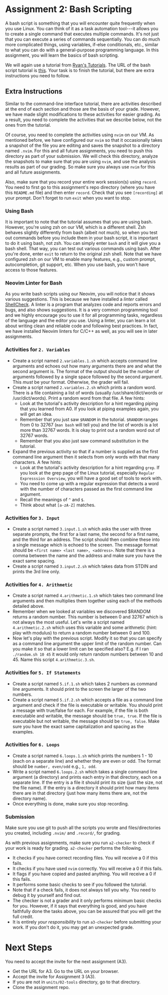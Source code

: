 # Assignment 2: Bash Scripting

A bash script is something that you will encounter quite frequently when you use Linux. You can
think of it as a task automation tool---it allows you to create a single command that executes
multiple commands. It's not just that you can execute a series of commands sequentially. You can do
much more complicated things, using variables, if-else conditionals, etc., similar to what you can
do with a general-purpose programming language. In this assignment, you will learn the basics of
bash scripting.

We will again use a tutorial from [Ryan's Tutorials](https://ryanstutorials.net). The URL of the
bash script tutorial is [this](https://ryanstutorials.net/bash-scripting-tutorial/). Your task is to
finish the tutorial, but there are extra instructions you need to follow.

## Extra Instructions

Similar to the command-line interface tutorial, there are activities described at the end of each
section and those are the basis of your grade. However, we have made slight modifications to these
activities for easier grading. As a result, you need to complete the activities that we describe
below, not the ones from the tutorial.

Of course, you need to complete the activities using `nvim` on our VM. As mentioned before, we have
configured our `nvim` so that it occasionally takes a snapshot of the file you are editing and saves
the snapshot to a directory named `.nvim`. For this and all future assignments, you need to push
this directory as part of your submission. We will check this directory, analyze the snapshots to
make sure that you are using `nvim`, and use the analysis results as part of our grading. So make
sure you always use `nvim` for this and all future assignments.

Also, make sure that you record your entire work session(s) using `record`. You need to first go to
this assignment's repo directory (where you have this `README.md` file) and then enter `record`.
Check that you see `[recording]` at your prompt. Don't forget to run `exit` when you want to
stop.

### Using Bash

It is important to note that the tutorial assumes that you are using bash. However, you're using zsh
on our VM, which is a different shell. Zsh behaves slightly differently from bash (albeit not much),
so when you test out commands before you include them in your bash script, it is important to do it
using bash, not zsh. You can simply enter `bash` and it will give you a bash shell. That way, you
can test out various commands using bash. After you're done, enter `exit` to return to the original
zsh shell. Note that we have configured zsh on our VM to enable many features, e.g., custom prompt,
autocompletion, git support, etc. When you use bash, you won't have access to those features.

### Neovim Linter for Bash

As you write bash scripts using our Neovim, you will notice that it shows various suggestions. This
is because we have installed a *linter* called [ShellCheck](https://www.shellcheck.net/). A linter
is a program that analyzes code and reports errors and bugs, and also shows suggestions. It is a
very common programming tool and we highly encourage you to use it for all programming tasks,
regardless of the language and the editor you use. Using a linter, you can learn a lot about writing
clean and reliable code and following best practices. In fact, we have installed Neovim linters for
C/C++ as well, as you will see in later assignments.

### Activities for `2. Variables`

* Create a script named `2.variables.1.sh` which accepts command line arguments and echoes out how
  many arguments there are and what the second argument is. The format of the output should be the
  number of arguments followed by a single space followed by the second argument. This *must* be
  your format. Otherwise, the grader will fail.
* Create a script named `2.variables.2.sh` which prints a random word. There is a file containing a
  list of words (usually /usr/share/dict/words or /usr/dict/words). Print a random word from that
  file. A few hints:
    * Look at the tutorial's activity description for a hint regarding piping that you learned from
      A0. If you look at piping examples again, you will get an idea.
    * Remember that you just saw `$RANDOM` in the tutorial. `$RANDOM` ranges from 0 to 32767 (`man
      bash` will tell you) and the list of words is a lot more than 32767 words. It is okay to print
      out a random word out of 32767 words.
    * Remember that you also just saw command substitution in the tutorial.
* Expand the previous activity so that if a number is supplied as the first command line argument
  then it selects from only words with that many characters. A few hints:
    * Look at the tutorial's activity description for a hint regarding `grep`. If you look at the
      grep page of the Linux tutorial, especially `Regular Expresssion Overview`, you will have a
      good set of tools to work with.
    * You need to come up with a regular expression that detects a word with the number of
      characters passed as the first command line argument.
    * Recall the meanings of `^` and `$`.
    * Think about what `[a-zA-Z]` matches.

### Activities for `3. Input`

* Create a script named `3.input.1.sh` which asks the user with three separate prompts, the first
  for a last name, the second for a first name, and the third for an address. The script should then
  combine these into a single message which is echoed to the screen. The message format should be
  `<first name> <last name>, <address>`. Note that there is a comma between the name and the address
  and make sure you have the exact same spacing.
* Create a script named `3.input.2.sh` which takes data from STDIN and prints the 3rd line only.

### Activities for `4. Arithmetic`

* Create a script named `4.arithmetic.1.sh` which takes two command line arguments and then
  multiplies them together using each of the methods detailed above.
* Remember when we looked at variables we discovered $RANDOM returns a random number. This number is
  between 0 and 32767 which is not always the most useful. Let's write a script named
  `4.arithmetic.2.sh` which uses this variable and some arithmetic (hint: play with modulus) to
  return a random number between 0 and 100.
* Now let's play with the previous script. Modify it so that you can specify as a command line
  argument the upper limit of the random number. Can you make it so that a lower limit can be
  specified also? E.g. if I ran `./random.sh 10 45` it would only return random numbers between 10
  and 45. Name this script `4.arithmetic.3.sh`.

### Activities for `5. If Statements`

* Create a script named `5.if.1.sh` which takes 2 numbers as command line arguments. It should print
  to the screen the larger of the two numbers.
* Create a script named `5.if.2.sh` which accepts a file as a command line argument and check if the
  file is executable or writable. You should print a message with true/false for each. For example,
  if the file is both executable and writable, the message should be `true, true`. If the file is
  executable but not writable, the message should be `true, false`. Make sure you have the exact
  same capitalization and spacing as the examples.

### Activities for `6. Loops`

* Create a script named `6.loops.1.sh` which prints the numbers 1 - 10 (each on a separate line) and
  whether they are even or odd. The format should be `number, even/odd` e.g., `1, odd`.
* Write a script named `6.loops.2.sh` which takes a single command line argument (a directory) and
  prints each entry in that directory, each on a separate line. If the entry is a file it should
  print its size (just the size, not the file name). If the entry is a directory it should print how
  many items there are in that directory (just how many items there are, not the directory name).
* Once everything is done, make sure you stop recording.

### Submission

Make sure you use git to push all the scripts you wrote and files/directories you created, including
`.nvim/` and `.record/`, for grading.

As with previous assignments, make sure you run `a2-checker` to check if your work is ready for
grading. `a2-checker` performs the following.
* It checks if you have correct recording files. You will receive a 0 if this fails.
* It checks if you have used `nvim` correctly. You will receive a 0 if this fails.
* It flags if you have copied and pasted anything. You will receive a 0 if this fails.
* It performs some basic checks to see if you followed the tutorial.
* Note that if a check fails, it does not always tell you why. You need to debug it by yourself
  and find out.
* The checker is not a grader and it only performs minimum basic checks for you. However, if it says
  that everything is good, and you have faithfully done the tasks above, you can be assured that you
  will get the full credit.
* It is entirely *your responsibility* to run `a3-checker` before submitting your work. If you don't
  do it, you may get an unexpected grade.

# Next Steps

You need to accept the invite for the next assignment (A3).

* Get the URL for A3. Go to the URL on your browser.
* Accept the invite for Assignment 3 (A3).
* If you are not in `units/02-tools` directory, go to that directory.
* Clone the assignment repo.

